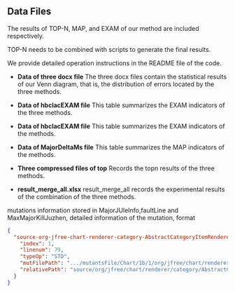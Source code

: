 
## Data Files
The results of TOP-N, MAP, and EXAM of our method are included respectively. 

TOP-N needs to be combined with scripts to generate the final results. 

We provide detailed operation instructions in the README file of the code. 
- **Data of three docx file**
The three docx files contain the statistical results of our Venn diagram, 
that is, the distribution of errors located by the three methods.

- **Data of hbclacEXAM file**
This table summarizes the EXAM indicators of the three methods.

- **Data of hbclacEXAM file**
This table summarizes the EXAM indicators of the  methods.

- **Data of MajorDeltaMs file**
This table summarizes the MAP indicators of the  methods.

- **Three compressed files of top**
Records the topn results of the three methods.

- **result_merge_all.xlsx**
result_merge_all records the experimental results of the combination of the three methods.


mutations information stored in MajorJUleInfo,faultLine and MaxMajorKillJuzhen, detailed information of the mutation, format
```json
{
  "source-org-jfree-chart-renderer-category-AbstractCategoryItemRenderer-79-1": {
    "index": 1,
    "linenum": 79,
    "typeOp": "STD",
    "mutFilePath": ".../mutantsFile/Chart/1b/1/org/jfree/chart/renderer/category/AbstractCategoryItemRenderer.java",
    "relativePath": "source/org/jfree/chart/renderer/category/AbstractCategoryItemRenderer.java"
  }
}
